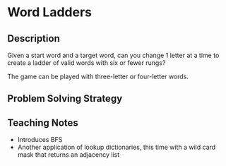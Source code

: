 # Word Ladders

## Description
Given a start word and a target word, can you change 1 letter at a time to create a
ladder of valid words with six or fewer rungs?

The game can be played with three-letter or four-letter words.

## Problem Solving Strategy
###

## Teaching Notes
- Introduces BFS
- Another application of lookup dictionaries, this time with a wild card mask that returns an adjacency list

